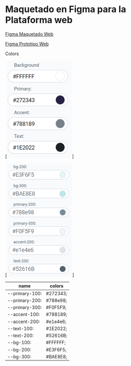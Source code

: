 # Maquetado en Figma para la Plataforma web

[Figma Maquetado Web](https://www.figma.com/file/HwfU4oI1XxlFIZRlspeZJt/Arte?type=design&node-id=0%3A1&mode=design&t=w5ts3lk2c1hbqQji-1)

[Figma Prototipo Web](https://www.figma.com/proto/HwfU4oI1XxlFIZRlspeZJt/Arte?type=design&node-id=8-3&t=XjmCmNAJGRVzUghh-1&scaling=scale-down&page-id=0%3A1&starting-point-node-id=8%3A3&mode=design)

Colors

[![Colores](https://github.com/srzzuares/Proyecto_BellasArtes_PWA/blob/main/Desarrollo_Frontend/frontend/src/assets/img/Colores_principales.png?raw=true)]

[![Colores](https://github.com/srzzuares/Proyecto_BellasArtes_PWA/blob/main/Desarrollo_Frontend/frontend/src/assets/img/Colores_principales_Variables.png?raw=true)]

| name           | colors   |
| -------------- | -------- |
| --primary-100: | #272343; |
| --primary-200: | #788e98; |
| --primary-300: | #F0F5F9; |
| --accent-100:  | #788189; |
| --accent-200:  | #e1e4e6; |
| --text-100:    | #1E2022; |
| --text-200:    | #52616B; |
| --bg-100:      | #FFFFFF; |
| --bg-200:      | #E3F6F5; |
| --bg-300:      | #BAE8E8; |
